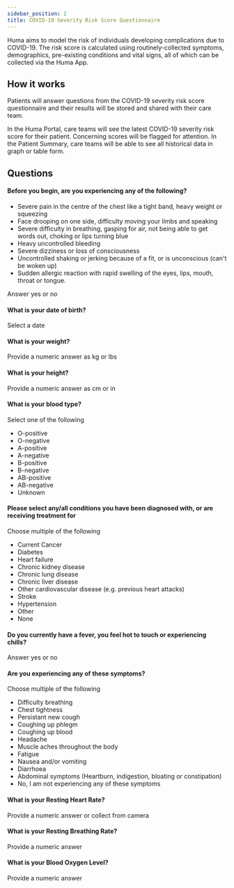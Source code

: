 ```yaml
---
sidebar_position: 2
title: COVID-19 Severity Risk Score Questionnaire
---
```


Huma aims to model the risk of individuals developing complications due to COVID-19. The risk score is calculated using routinely-collected symptoms, demographics, pre-existing conditions and vital signs, all of which can be collected via the Huma App.  

## How it works

Patients will answer questions from the COVID-19 severity risk score questionnaire and their results will be stored and shared with their care team. 

In the Huma Portal, care teams will see the latest COVID-19 severity risk score for their patient. Concerning scores will be flagged for attention. In the Patient Summary, care teams will be able to see all historical data in graph or table form.

## Questions

#### Before you begin, are you experiencing any of the following?

- Severe pain in the centre of the chest like a tight band, heavy weight or squeezing 
- Face drooping on one side, difficulty moving your limbs and speaking 
- Severe difficulty in breathing, gasping for air, not being able to get words out, choking or lips turning blue 
- Heavy uncontrolled bleeding 
- Severe dizziness or loss of consciousness 
- Uncontrolled shaking or jerking because of a fit, or is unconscious (can't be woken up) 
- Sudden allergic reaction with rapid swelling of the eyes, lips, mouth, throat or tongue. 

Answer yes or no

#### What is your date of birth?

Select a date

#### What is your weight?

Provide a numeric answer as kg or lbs

#### What is your height?

Provide a numeric answer as cm or in

#### What is your blood type?

Select one of the following
- O-positive
- O-negative
- A-positive
- A-negative
- B-positive
- B-negative
- AB-positive
- AB-negative
- Unknown

#### Please select any/all conditions you have been diagnosed with, or are receiving treatment for

Choose multiple of the following

- Current Cancer
- Diabetes
- Heart failure
- Chronic kidney disease
- Chronic lung disease
- Chronic liver disease
- Other cardiovascular disease (e.g. previous heart attacks)
- Stroke
- Hypertension
- Other
- None

#### Do you currently have a fever, you feel hot to touch or experiencing chills?

Answer yes or no

#### Are you experiencing any of these symptoms?

Choose multiple of the following

- Difficulty breathing
- Chest tightness
- Persistant new cough
- Coughing up phlegm
- Coughing up blood
- Headache
- Muscle aches throughout the body
- Fatigue
- Nausea and/or vomiting
- Diarrhoea
- Abdominal symptoms (Heartburn, indigestion, bloating or constipation)
- No, I am not experiencing any of these symptoms

#### What is your Resting Heart Rate?

Provide a numeric answer or collect from camera

#### What is your Resting Breathing Rate?

Provide a numeric answer

#### What is your Blood Oxygen Level?

Provide a numeric answer
